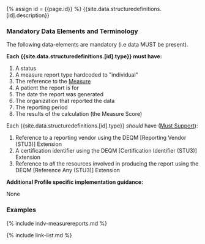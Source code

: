{% assign id = {{page.id}} %}
{{site.data.structuredefinitions.[id].description}}

### Mandatory Data Elements and Terminology

The following data-elements are mandatory (i.e data MUST be present).

**Each {{site.data.structuredefinitions.[id].type}} must have:**

1. A status
1. A measure report type hardcoded to "individual"
1. The reference to the [Measure]({{site.data.fhir.path}}measure.html)
1. A patient the report is for
1. The date the report was generated
1. The organization that reported the data
1. The reporting period
1. The results of the calculation (the Measure Score)


Each {{site.data.structuredefinitions.[id].type}} *should* have ([Must Support](guidance.html#must-support)):

1. Reference to a reporting vendor using the DEQM [Reporting Vendor (STU3)] Extension
1. A certification identifier using the DEQM [Certification Identifier (STU3)] Extension
1. Reference to *all* the resources involved in producing the report using the DEQM [Reference Any (STU3)] Extension

**Additional Profile specific implementation guidance:**

None

### Examples

{% include indv-measurereports.md %}

{% include link-list.md %}
